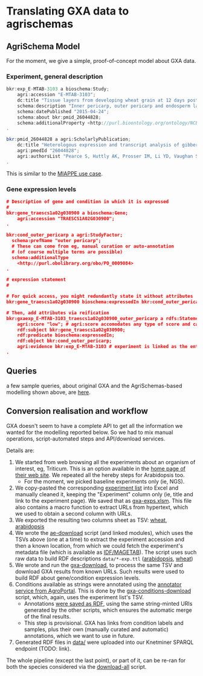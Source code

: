 # Translating GXA data to agrischemas

## AgriSchema Model

For the moment, we give a simple, proof-of-concept model about GXA data.

### Experiment, general description

```java
bkr:exp_E-MTAB-3103 a bioschema:Study;
	agri:accession "E-MTAB-3103";
	dc:title "Tissue layers from developing wheat grain at 12 days post-anthesis";
	schema:description "Inner pericarp, outer pericarp and endosperm layers from...";
	schema:datePublished "2015-04-24";
	schema:about bkr:pmid_26044828;
	schema:additionalProperty <http://purl.bioontology.org/ontology/NCBITAXON/4565>;
.

bkr:pmid_26044828 a agri:ScholarlyPublication;
	dc:title "Heterologous expression and transcript analysis of gibberellin biosynthetic genes..."
	agri:pmedId "26044828";
	agri:authorsList "Pearce S, Huttly AK, Prosser IM, Li YD, Vaughan SP, ...";
.
```

This is similar to the [MIAPPE use case](../miappe-use-case/README.md).

### Gene expression levels

```json
# Description of gene and condition in which it is expressed
#
bkr:gene_traescs1a02g030900 a bioschema:Gene;
	agri:accession "TRAESCS1A02G030900";
.

bkr:cond_outer_pericarp a agri:StudyFactor; 
  schema:prefName "outer pericarp";
  # These can come from eg, manual curation or auto-annotation
  # (of course multiple terms are possible)
  schema:additionalType
    <http://purl.obolibrary.org/obo/PO_0009084>
.

# expression statement
#

# For quick access, you might redundantly state it without attributes
bkr:gene_traescs1a02g030900 bioschema:expressedIn bkr:cond_outer_pericarp.

# Then, add attributes via reification
bkr:gxaexp_E-MTAB-3103_traescs1a02g030900_outer_pericarp a rdfs:Statement;
	agri:score "low"; # agri:score accomodates any type of score and can have subclasses (eg, pvalue)
	rdf:subject bkr:gene_traescs1a02g030900;
	rdf:predicate bioschema:expressedIn;
	rdf:object bkr:cond_outer_pericarp;
	agri:evidence bkr:exp_E-MTAB-3103 # experiment is linked as the entity that provides evidence for it
.
```

## Queries
a few sample queries, about original GXA and the AgriSchemas-based modelling shown above, are [here](SPARQL-Queries.md).

## Conversion realisation and workflow

GXA doesn't seem to have a complete API to get all the information we wanted for the modelling reported below. So we had to mix manual operations, script-automated steps and API/download services.  

Details are:
1. We started from web browsing all the experiments about an organism of interest, eg, Triticum. This is an option available in the [home page of their web site](https://www.ebi.ac.uk/gxa/home). We repeated all the hereby steps for Arabidopsis too.
   * For the moment, we picked baseline experiments only (ie, NGS).
2. We copy-pasted the corresponding [experiment list](https://www.ebi.ac.uk/gxa/experiments?species=triticum%20aestivum&experimentType=baseline) into Excel and manually cleaned it, keeping the "Experiment" column only (ie, title and link to the experiment page). We saved that as [gxa-exps.xlsm](gxa-exps.xlsm). This file also contains a macro function to extract URLs from hypertext, which we used to obtain a second column with URLs.
3. We exported the resulting two columns sheet as TSV: [wheat](gxa-wheat-exps.tsv), [arabidopsis](gxa-arabidopsis-exps.tsv)
4. We wrote the [ae-download](ae-download.py) script (and linked modules), which uses the TSVs above (one at a time) to extract the experiment accession and then a known location, from which we could fetch the experiment's metadata file (which is available as [IDF/MAGETAB](https://www.ebi.ac.uk/arrayexpress/help/magetab_spec.html)). The script uses such raw data to build RDF descriptions `data/*-exp.ttl` ([arabidopsis](data/arabidopsis-exp.ttl), [wheat](data/wheat-exp.ttl))
5. We wrote and run the [gxa-download](ae-download.py), to process the same TSV and download GXA results from known URLs. Such results were used to build RDF about gene/condition expression levels.
6. Conditions available as strings were annotated using the [annotator service from AgroPortal](http://agroportal.lirmm.fr/annotator). This is done by the [gxa-conditions-download](gxa-conditions-download.py) script, which, again, uses the experiment list's TSV.
   * Annotations [were saved as RDF](data/gxa-conditions.ttl), using the same string-minted URIs generated by the other scripts, which ensures the automatic merge of the final results.
   * This step is provisional. GXA has links from condition labels and samples, plus their own (manually curated and automatic) annotations, which we want to use in future.
7. Generated RDF files in [data/](data) were uploaded into our Knetminer SPARQL endpoint (TODO: link).

The whole pipeline (except the last point), or part of it, can be re-ran for both the species considered via the [download-all](download-all.sh) script.